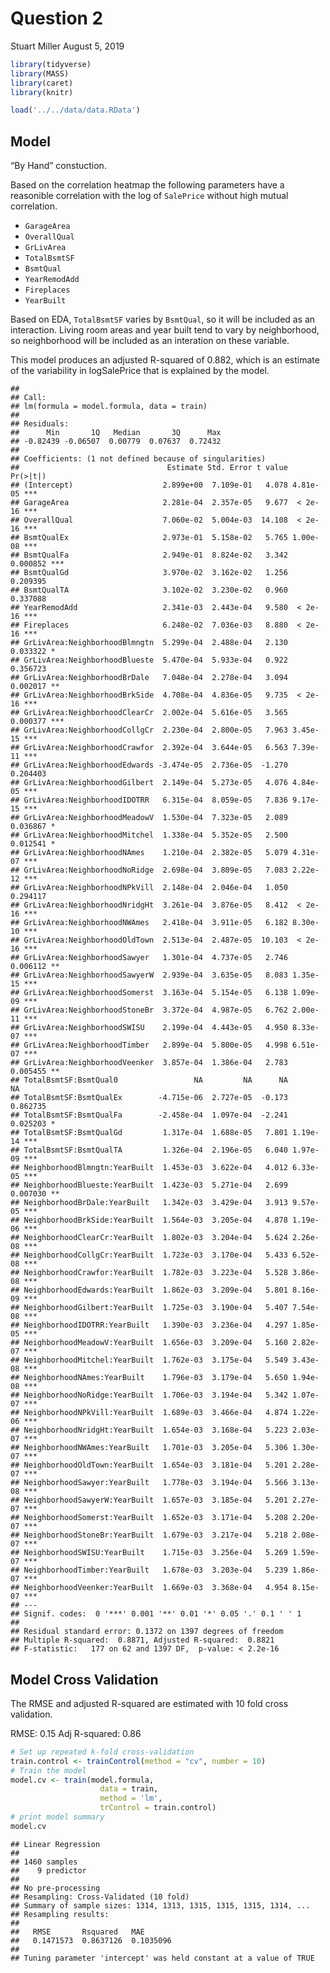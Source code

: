 Question 2
================
Stuart Miller
August 5, 2019

``` r
library(tidyverse)
library(MASS)
library(caret)
library(knitr)

load('../../data/data.RData')
```

## Model

“By Hand” constuction.

Based on the correlation heatmap the following parameters have a
reasonible correlation with the log of `SalePrice` without high mutual
correlation.

  - `GarageArea`
  - `OverallQual`
  - `GrLivArea`
  - `TotalBsmtSF`
  - `BsmtQual`
  - `YearRemodAdd`
  - `Fireplaces`
  - `YearBuilt`

Based on EDA, `TotalBsmtSF` varies by `BsmtQual`, so it will be included
as an interaction. Living room areas and year built tend to vary by
neighborhood, so neighborhood will be included as an interation on these
variable.

This model produces an adjusted R-squared of 0.882, which is an estimate
of the variability in logSalePrice that is explained by the model.

    ## 
    ## Call:
    ## lm(formula = model.formula, data = train)
    ## 
    ## Residuals:
    ##      Min       1Q   Median       3Q      Max 
    ## -0.82439 -0.06507  0.00779  0.07637  0.72432 
    ## 
    ## Coefficients: (1 not defined because of singularities)
    ##                                 Estimate Std. Error t value Pr(>|t|)    
    ## (Intercept)                    2.899e+00  7.109e-01   4.078 4.81e-05 ***
    ## GarageArea                     2.281e-04  2.357e-05   9.677  < 2e-16 ***
    ## OverallQual                    7.060e-02  5.004e-03  14.108  < 2e-16 ***
    ## BsmtQualEx                     2.973e-01  5.158e-02   5.765 1.00e-08 ***
    ## BsmtQualFa                     2.949e-01  8.824e-02   3.342 0.000852 ***
    ## BsmtQualGd                     3.970e-02  3.162e-02   1.256 0.209395    
    ## BsmtQualTA                     3.102e-02  3.230e-02   0.960 0.337088    
    ## YearRemodAdd                   2.341e-03  2.443e-04   9.580  < 2e-16 ***
    ## Fireplaces                     6.248e-02  7.036e-03   8.880  < 2e-16 ***
    ## GrLivArea:NeighborhoodBlmngtn  5.299e-04  2.488e-04   2.130 0.033322 *  
    ## GrLivArea:NeighborhoodBlueste  5.470e-04  5.933e-04   0.922 0.356723    
    ## GrLivArea:NeighborhoodBrDale   7.048e-04  2.278e-04   3.094 0.002017 ** 
    ## GrLivArea:NeighborhoodBrkSide  4.708e-04  4.836e-05   9.735  < 2e-16 ***
    ## GrLivArea:NeighborhoodClearCr  2.002e-04  5.616e-05   3.565 0.000377 ***
    ## GrLivArea:NeighborhoodCollgCr  2.230e-04  2.800e-05   7.963 3.45e-15 ***
    ## GrLivArea:NeighborhoodCrawfor  2.392e-04  3.644e-05   6.563 7.39e-11 ***
    ## GrLivArea:NeighborhoodEdwards -3.474e-05  2.736e-05  -1.270 0.204403    
    ## GrLivArea:NeighborhoodGilbert  2.149e-04  5.273e-05   4.076 4.84e-05 ***
    ## GrLivArea:NeighborhoodIDOTRR   6.315e-04  8.059e-05   7.836 9.17e-15 ***
    ## GrLivArea:NeighborhoodMeadowV  1.530e-04  7.323e-05   2.089 0.036867 *  
    ## GrLivArea:NeighborhoodMitchel  1.338e-04  5.352e-05   2.500 0.012541 *  
    ## GrLivArea:NeighborhoodNAmes    1.210e-04  2.382e-05   5.079 4.31e-07 ***
    ## GrLivArea:NeighborhoodNoRidge  2.698e-04  3.809e-05   7.083 2.22e-12 ***
    ## GrLivArea:NeighborhoodNPkVill  2.148e-04  2.046e-04   1.050 0.294117    
    ## GrLivArea:NeighborhoodNridgHt  3.261e-04  3.876e-05   8.412  < 2e-16 ***
    ## GrLivArea:NeighborhoodNWAmes   2.418e-04  3.911e-05   6.182 8.30e-10 ***
    ## GrLivArea:NeighborhoodOldTown  2.513e-04  2.487e-05  10.103  < 2e-16 ***
    ## GrLivArea:NeighborhoodSawyer   1.301e-04  4.737e-05   2.746 0.006112 ** 
    ## GrLivArea:NeighborhoodSawyerW  2.939e-04  3.635e-05   8.083 1.35e-15 ***
    ## GrLivArea:NeighborhoodSomerst  3.163e-04  5.154e-05   6.138 1.09e-09 ***
    ## GrLivArea:NeighborhoodStoneBr  3.372e-04  4.987e-05   6.762 2.00e-11 ***
    ## GrLivArea:NeighborhoodSWISU    2.199e-04  4.443e-05   4.950 8.33e-07 ***
    ## GrLivArea:NeighborhoodTimber   2.899e-04  5.800e-05   4.998 6.51e-07 ***
    ## GrLivArea:NeighborhoodVeenker  3.857e-04  1.386e-04   2.783 0.005455 ** 
    ## TotalBsmtSF:BsmtQual0                 NA         NA      NA       NA    
    ## TotalBsmtSF:BsmtQualEx        -4.715e-06  2.727e-05  -0.173 0.862735    
    ## TotalBsmtSF:BsmtQualFa        -2.458e-04  1.097e-04  -2.241 0.025203 *  
    ## TotalBsmtSF:BsmtQualGd         1.317e-04  1.688e-05   7.801 1.19e-14 ***
    ## TotalBsmtSF:BsmtQualTA         1.326e-04  2.196e-05   6.040 1.97e-09 ***
    ## NeighborhoodBlmngtn:YearBuilt  1.453e-03  3.622e-04   4.012 6.33e-05 ***
    ## NeighborhoodBlueste:YearBuilt  1.423e-03  5.271e-04   2.699 0.007030 ** 
    ## NeighborhoodBrDale:YearBuilt   1.342e-03  3.429e-04   3.913 9.57e-05 ***
    ## NeighborhoodBrkSide:YearBuilt  1.564e-03  3.205e-04   4.878 1.19e-06 ***
    ## NeighborhoodClearCr:YearBuilt  1.802e-03  3.204e-04   5.624 2.26e-08 ***
    ## NeighborhoodCollgCr:YearBuilt  1.723e-03  3.170e-04   5.433 6.52e-08 ***
    ## NeighborhoodCrawfor:YearBuilt  1.782e-03  3.223e-04   5.528 3.86e-08 ***
    ## NeighborhoodEdwards:YearBuilt  1.862e-03  3.209e-04   5.801 8.16e-09 ***
    ## NeighborhoodGilbert:YearBuilt  1.725e-03  3.190e-04   5.407 7.54e-08 ***
    ## NeighborhoodIDOTRR:YearBuilt   1.390e-03  3.236e-04   4.297 1.85e-05 ***
    ## NeighborhoodMeadowV:YearBuilt  1.656e-03  3.209e-04   5.160 2.82e-07 ***
    ## NeighborhoodMitchel:YearBuilt  1.762e-03  3.175e-04   5.549 3.43e-08 ***
    ## NeighborhoodNAmes:YearBuilt    1.796e-03  3.179e-04   5.650 1.94e-08 ***
    ## NeighborhoodNoRidge:YearBuilt  1.706e-03  3.194e-04   5.342 1.07e-07 ***
    ## NeighborhoodNPkVill:YearBuilt  1.689e-03  3.466e-04   4.874 1.22e-06 ***
    ## NeighborhoodNridgHt:YearBuilt  1.654e-03  3.168e-04   5.223 2.03e-07 ***
    ## NeighborhoodNWAmes:YearBuilt   1.701e-03  3.205e-04   5.306 1.30e-07 ***
    ## NeighborhoodOldTown:YearBuilt  1.654e-03  3.181e-04   5.201 2.28e-07 ***
    ## NeighborhoodSawyer:YearBuilt   1.778e-03  3.194e-04   5.566 3.13e-08 ***
    ## NeighborhoodSawyerW:YearBuilt  1.657e-03  3.185e-04   5.201 2.27e-07 ***
    ## NeighborhoodSomerst:YearBuilt  1.652e-03  3.171e-04   5.208 2.20e-07 ***
    ## NeighborhoodStoneBr:YearBuilt  1.679e-03  3.217e-04   5.218 2.08e-07 ***
    ## NeighborhoodSWISU:YearBuilt    1.715e-03  3.256e-04   5.269 1.59e-07 ***
    ## NeighborhoodTimber:YearBuilt   1.678e-03  3.203e-04   5.239 1.86e-07 ***
    ## NeighborhoodVeenker:YearBuilt  1.669e-03  3.368e-04   4.954 8.15e-07 ***
    ## ---
    ## Signif. codes:  0 '***' 0.001 '**' 0.01 '*' 0.05 '.' 0.1 ' ' 1
    ## 
    ## Residual standard error: 0.1372 on 1397 degrees of freedom
    ## Multiple R-squared:  0.8871, Adjusted R-squared:  0.8821 
    ## F-statistic:   177 on 62 and 1397 DF,  p-value: < 2.2e-16

## Model Cross Validation

The RMSE and adjusted R-squared are estimated with 10 fold cross
validation.

RMSE: 0.15 Adj R-squared: 0.86

``` r
# Set up repeated k-fold cross-validation
train.control <- trainControl(method = "cv", number = 10)
# Train the model
model.cv <- train(model.formula, 
                    data = train,
                    method = 'lm',
                    trControl = train.control)
# print model summary
model.cv
```

    ## Linear Regression 
    ## 
    ## 1460 samples
    ##    9 predictor
    ## 
    ## No pre-processing
    ## Resampling: Cross-Validated (10 fold) 
    ## Summary of sample sizes: 1314, 1313, 1315, 1315, 1315, 1314, ... 
    ## Resampling results:
    ## 
    ##   RMSE       Rsquared   MAE      
    ##   0.1471573  0.8637126  0.1035096
    ## 
    ## Tuning parameter 'intercept' was held constant at a value of TRUE
